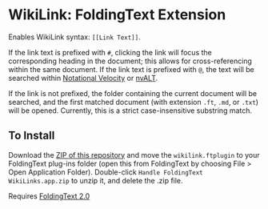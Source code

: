 # WikiLink: FoldingText Extension

Enables WikiLink syntax: `[[Link Text]]`.

If the link text is prefixed with `#`, clicking the link will focus the corresponding heading in the document; this allows for cross-referencing within the same document. If the link text is prefixed with `@`, the text will be searched within [Notational Velocity](http://notational.net) or [nvALT](http://brettterpstra.com/projects/nvalt/).

If the link is not prefixed, the folder containing the current document will be searched, and the first matched document (with extension `.ft`, `.md`, or `.txt`) will be opened. Currently, this is a strict case-insensitive substring match.

## To Install

Download the [ZIP of this repository](https://github.com/jamiekowalski/foldingtext-extra/archive/master.zip) and move the `wikilink.ftplugin` to your FoldingText plug-ins folder (open this from FoldingText by choosing File > Open Application Folder). Double-click `Handle FoldingText WikiLinks.app.zip` to unzip it, and delete the .zip file.

Requires [FoldingText 2.0](http://support.foldingtext.com/discussions/development-versions/)
